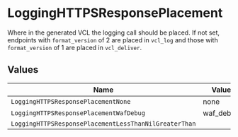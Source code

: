# LoggingHTTPSResponsePlacement

Where in the generated VCL the logging call should be placed. If not set, endpoints with `format_version` of 2 are placed in `vcl_log` and those with `format_version` of 1 are placed in `vcl_deliver`.



## Values

| Name                                                  | Value                                                 |
| ----------------------------------------------------- | ----------------------------------------------------- |
| `LoggingHTTPSResponsePlacementNone`                   | none                                                  |
| `LoggingHTTPSResponsePlacementWafDebug`               | waf_debug                                             |
| `LoggingHTTPSResponsePlacementLessThanNilGreaterThan` | <nil>                                                 |